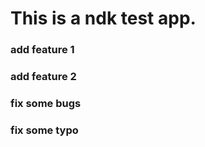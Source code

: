 # This is a ndk test app.

### add feature 1

### add feature 2

### fix some bugs

### fix some typo